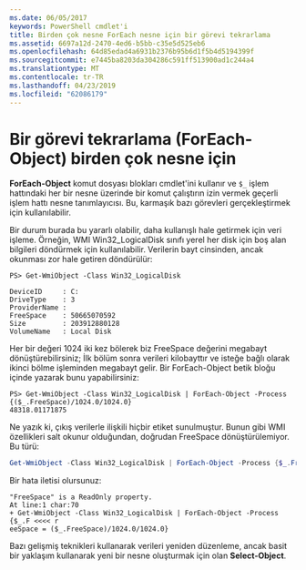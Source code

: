 ```yaml
---
ms.date: 06/05/2017
keywords: PowerShell cmdlet'i
title: Birden çok nesne ForEach nesne için bir görevi tekrarlama
ms.assetid: 6697a12d-2470-4ed6-b5bb-c35e5d525eb6
ms.openlocfilehash: 64d85edad4a6931b2376b95b6d1f5b4d5194399f
ms.sourcegitcommit: e7445ba8203da304286c591ff513900ad1c244a4
ms.translationtype: MT
ms.contentlocale: tr-TR
ms.lasthandoff: 04/23/2019
ms.locfileid: "62086179"
---
```

# <a name="repeating-a-task-for-multiple-objects-foreach-object"></a>Bir görevi tekrarlama (ForEach-Object) birden çok nesne için

**ForEach-Object** komut dosyası blokları cmdlet'ini kullanır ve `$_` işlem hattındaki her bir nesne üzerinde bir komut çalıştırın izin vermek geçerli işlem hattı nesne tanımlayıcısı. Bu, karmaşık bazı görevleri gerçekleştirmek için kullanılabilir.

Bir durum burada bu yararlı olabilir, daha kullanışlı hale getirmek için veri işleme. Örneğin, WMI Win32_LogicalDisk sınıfı yerel her disk için boş alan bilgileri döndürmek için kullanılabilir. Verilerin bayt cinsinden, ancak okunması zor hale getiren döndürülür:

```
PS> Get-WmiObject -Class Win32_LogicalDisk

DeviceID     : C:
DriveType    : 3
ProviderName :
FreeSpace    : 50665070592
Size         : 203912880128
VolumeName   : Local Disk
```

Her bir değeri 1024 iki kez bölerek biz FreeSpace değerini megabayt dönüştürebilirsiniz; İlk bölüm sonra verileri kilobayttır ve isteğe bağlı olarak ikinci bölme işleminden megabayt gelir. Bir ForEach-Object betik bloğu içinde yazarak bunu yapabilirsiniz:

```
PS> Get-WmiObject -Class Win32_LogicalDisk | ForEach-Object -Process {($_.FreeSpace)/1024.0/1024.0}
48318.01171875
```

Ne yazık ki, çıkış verilerle ilişkili hiçbir etiket sunulmuştur. Bunun gibi WMI özellikleri salt okunur olduğundan, doğrudan FreeSpace dönüştürülemiyor. Bu türü:

```powershell
Get-WmiObject -Class Win32_LogicalDisk | ForEach-Object -Process {$_.FreeSpace = ($_.FreeSpace)/1024.0/1024.0}
```

Bir hata iletisi olursunuz:

```output
"FreeSpace" is a ReadOnly property.
At line:1 char:70
+ Get-WmiObject -Class Win32_LogicalDisk | ForEach-Object -Process {$_.F <<<< r
eeSpace = ($_.FreeSpace)/1024.0/1024.0}
```

Bazı gelişmiş teknikleri kullanarak verileri yeniden düzenleme, ancak basit bir yaklaşım kullanarak yeni bir nesne oluşturmak için olan **Select-Object**.